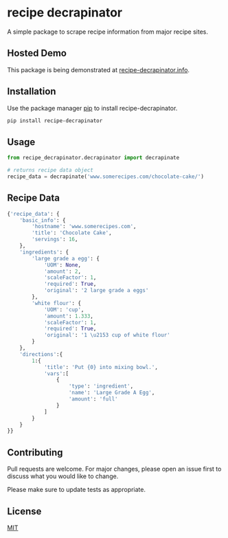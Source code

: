 # recipe decrapinator

A simple package to scrape recipe information from major recipe sites.

## Hosted Demo
This package is being demonstrated at [recipe-decrapinator.info](https://www.recipe-decrapinator.info).

## Installation

Use the package manager [pip](https://pip.pypa.io/en/stable/) to install recipe-decrapinator.


```bash
pip install recipe-decrapinator
```

## Usage

```python
from recipe_decrapinator.decrapinator import decrapinate

# returns recipe data object
recipe_data = decrapinate('www.somerecipes.com/chocolate-cake/')
```
## Recipe Data
```python
{'recipe_data': {
    'basic_info': {
        'hostname': 'www.somerecipes.com',
        'title': 'Chocolate Cake',
        'servings': 16,
    },
    'ingredients': {
        'large grade a egg': {
            'UOM': None,
            'amount': 2,
            'scaleFactor': 1,
            'required': True,
            'original': '2 large grade a eggs'
        },
        'white flour': {
            'UOM': 'cup',
            'amount': 1.333,
            'scaleFactor': 1,
            'required': True,
            'original': '1 \u2153 cup of white flour'
        }
    },
    'directions':{
        1:{
            'title': 'Put {0} into mixing bowl.',
            'vars':[
                {
                    'type': 'ingredient',
                    'name': 'Large Grade A Egg',
                    'amount': 'full'
                }
            ]  
        }
    }
}}
```


## Contributing
Pull requests are welcome. For major changes, please open an issue first to discuss what you would like to change.

Please make sure to update tests as appropriate.

## License
[MIT](https://github.com/ChristianJStarr/recipe-decrapinator/blob/main/LICENSE)